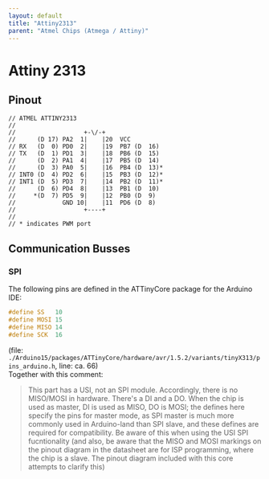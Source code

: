 ```yaml
---
layout: default
title: "Attiny2313"
parent: "Atmel Chips (Atmega / Attiny)"
---
```


# Attiny 2313

## Pinout

````
// ATMEL ATTINY2313
//
//                   +-\/-+
//      (D 17) PA2  1|    |20  VCC
// RX   (D  0) PD0  2|    |19  PB7 (D  16)
// TX   (D  1) PD1  3|    |18  PB6 (D  15)
//      (D  2) PA1  4|    |17  PB5 (D  14)
//      (D  3) PA0  5|    |16  PB4 (D  13)*
// INT0 (D  4) PD2  6|    |15  PB3 (D  12)*
// INT1 (D  5) PD3  7|    |14  PB2 (D  11)*
//      (D  6) PD4  8|    |13  PB1 (D  10)
//     *(D  7) PD5  9|    |12  PB0 (D  9)
//             GND 10|    |11  PD6 (D  8)
//                   +----+
//
// * indicates PWM port
````

## Communication Busses

### SPI

The following pins are defined in the ATTinyCore package for the Arduino IDE:  

````c++
#define SS   10
#define MOSI 15
#define MISO 14
#define SCK  16
````
(file: `./Arduino15/packages/ATTinyCore/hardware/avr/1.5.2/variants/tinyX313/pins_arduino.h`, line: ca. 66)  
Together with this comment:  

> This part has a USI, not an SPI module. Accordingly, there is no MISO/MOSI in hardware. There's a DI and a DO. When the chip is used as master, DI is used as MISO, DO is MOSI; the defines here specify the pins for master mode, as SPI master is much more commonly used in Arduino-land than SPI slave, and these defines are required for compatibility. Be aware of this when using the USI SPI fucntionality (and also, be aware that the MISO and MOSI markings on the pinout diagram in the datasheet are for ISP programming, where the chip is a slave. The pinout diagram included with this core attempts to clarify this)







